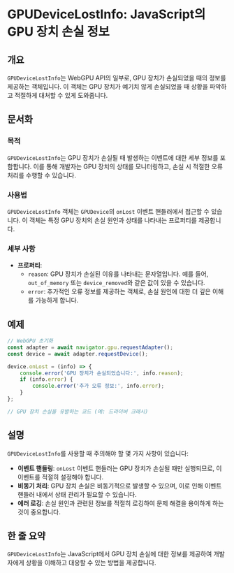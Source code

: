 <!--
Meta Description: # GPUDeviceLostInfo: JavaScript의 GPU 장치 손실 정보 ## 개요 `GPUDeviceLostInfo`는 WebGPU API의 일부로, GPU 장치가 손실되었을 때의 정보를 제공하는 객체입니다. 이 객체는 GPU 장치가 예기치 않게 손실되었을 ...
Meta Keywords: gpu, gpudevicelostinfo, 장치가, 정보를, 있습니다
-->

# GPUDeviceLostInfo: JavaScript의 GPU 장치 손실 정보

## 개요
`GPUDeviceLostInfo`는 WebGPU API의 일부로, GPU 장치가 손실되었을 때의 정보를 제공하는 객체입니다. 이 객체는 GPU 장치가 예기치 않게 손실되었을 때 상황을 파악하고 적절하게 대처할 수 있게 도와줍니다.

## 문서화
### 목적
`GPUDeviceLostInfo`는 GPU 장치가 손실될 때 발생하는 이벤트에 대한 세부 정보를 포함합니다. 이를 통해 개발자는 GPU 장치의 상태를 모니터링하고, 손실 시 적절한 오류 처리를 수행할 수 있습니다.

### 사용법
`GPUDeviceLostInfo` 객체는 `GPUDevice`의 `onLost` 이벤트 핸들러에서 접근할 수 있습니다. 이 객체는 특정 GPU 장치의 손실 원인과 상태를 나타내는 프로퍼티를 제공합니다.

### 세부 사항
- **프로퍼티**:
  - `reason`: GPU 장치가 손실된 이유를 나타내는 문자열입니다. 예를 들어, `out_of_memory` 또는 `device_removed`와 같은 값이 있을 수 있습니다.
  - `error`: 추가적인 오류 정보를 제공하는 객체로, 손실 원인에 대한 더 깊은 이해를 가능하게 합니다.

## 예제
```javascript
// WebGPU 초기화
const adapter = await navigator.gpu.requestAdapter();
const device = await adapter.requestDevice();

device.onLost = (info) => {
    console.error('GPU 장치가 손실되었습니다:', info.reason);
    if (info.error) {
        console.error('추가 오류 정보:', info.error);
    }
};

// GPU 장치 손실을 유발하는 코드 (예: 드라이버 크래시)
```

## 설명
`GPUDeviceLostInfo`를 사용할 때 주의해야 할 몇 가지 사항이 있습니다:
- **이벤트 핸들링**: `onLost` 이벤트 핸들러는 GPU 장치가 손실될 때만 실행되므로, 이 이벤트를 적절히 설정해야 합니다.
- **비동기 처리**: GPU 장치 손실은 비동기적으로 발생할 수 있으며, 이로 인해 이벤트 핸들러 내에서 상태 관리가 필요할 수 있습니다.
- **에러 로깅**: 손실 원인과 관련된 정보를 적절히 로깅하여 문제 해결을 용이하게 하는 것이 중요합니다.

## 한 줄 요약
`GPUDeviceLostInfo`는 JavaScript에서 GPU 장치 손실에 대한 정보를 제공하여 개발자에게 상황을 이해하고 대응할 수 있는 방법을 제공합니다.